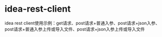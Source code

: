 # idea-rest-client
idea rest client使用示例：get请求、post请求+普通入参、post请求+json入参、post请求+普通入参上传或导入文件、post请求+json入参上传或导入文件

